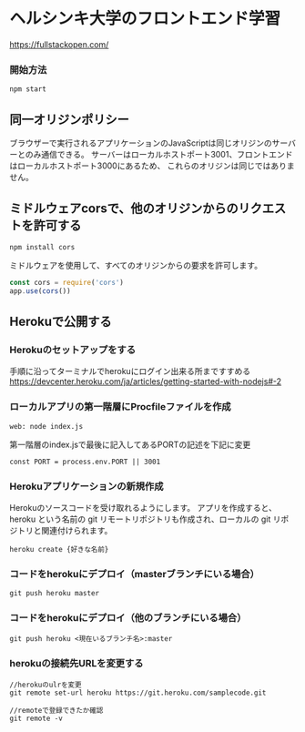 # ヘルシンキ大学のフロントエンド学習
https://fullstackopen.com/

### 開始方法
```
npm start
```

## 同一オリジンポリシー
ブラウザーで実行されるアプリケーションのJavaScriptは同じオリジンのサーバーとのみ通信できる。
サーバーはローカルホストポート3001、フロントエンドはローカルホストポート3000にあるため、
これらのオリジンは同じではありません。

## ミドルウェアcorsで、他のオリジンからのリクエストを許可する
```
npm install cors

```
ミドルウェアを使用して、すべてのオリジンからの要求を許可します。

```javascript
const cors = require('cors')
app.use(cors())
```

## Herokuで公開する

### Herokuのセットアップをする

手順に沿ってターミナルでherokuにログイン出来る所まですすめる
https://devcenter.heroku.com/ja/articles/getting-started-with-nodejs#-2

### ローカルアプリの第一階層にProcfileファイルを作成
```
web: node index.js
```
第一階層のindex.jsで最後に記入してあるPORTの記述を下記に変更
```
const PORT = process.env.PORT || 3001
```
### Herokuアプリケーションの新規作成
Herokuのソースコードを受け取れるようにします。
アプリを作成すると、heroku​ という名前の git リモートリポジトリも作成され、ローカルの git リポジトリと関連付けられます。
```
heroku create {好きな名前}
```
### コードをherokuにデプロイ（masterブランチにいる場合）
```
git push heroku master
```

### コードをherokuにデプロイ（他のブランチにいる場合）
```
git push heroku <現在いるブランチ名>:master
```

### herokuの接続先URLを変更する
```
//herokuのulrを変更
git remote set-url heroku https://git.heroku.com/samplecode.git

//remoteで登録できたか確認
git remote -v
```